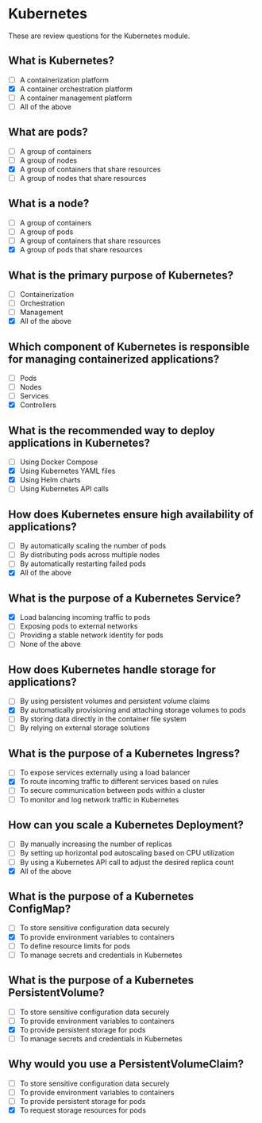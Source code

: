 # Kubernetes

These are review questions for the Kubernetes module.

## What is Kubernetes?

- [ ] A containerization platform
- [x] A container orchestration platform
- [ ] A container management platform
- [ ] All of the above

## What are pods?

- [ ] A group of containers
- [ ] A group of nodes
- [x] A group of containers that share resources
- [ ] A group of nodes that share resources

## What is a node?

- [ ] A group of containers
- [ ] A group of pods
- [ ] A group of containers that share resources
- [x] A group of pods that share resources

## What is the primary purpose of Kubernetes?

- [ ] Containerization
- [ ] Orchestration
- [ ] Management
- [x] All of the above

## Which component of Kubernetes is responsible for managing containerized applications?

- [ ] Pods
- [ ] Nodes
- [ ] Services
- [x] Controllers

## What is the recommended way to deploy applications in Kubernetes?

- [ ] Using Docker Compose
- [x] Using Kubernetes YAML files
- [x] Using Helm charts
- [ ] Using Kubernetes API calls

## How does Kubernetes ensure high availability of applications?

- [ ] By automatically scaling the number of pods
- [ ] By distributing pods across multiple nodes
- [ ] By automatically restarting failed pods
- [x] All of the above

## What is the purpose of a Kubernetes Service?

- [x] Load balancing incoming traffic to pods
- [ ] Exposing pods to external networks
- [ ] Providing a stable network identity for pods
- [ ] None of the above

## How does Kubernetes handle storage for applications?

- [ ] By using persistent volumes and persistent volume claims
- [x] By automatically provisioning and attaching storage volumes to pods
- [ ] By storing data directly in the container file system
- [ ] By relying on external storage solutions

## What is the purpose of a Kubernetes Ingress?

- [ ] To expose services externally using a load balancer
- [x] To route incoming traffic to different services based on rules
- [ ] To secure communication between pods within a cluster
- [ ] To monitor and log network traffic in Kubernetes

## How can you scale a Kubernetes Deployment?

- [ ] By manually increasing the number of replicas
- [ ] By setting up horizontal pod autoscaling based on CPU utilization
- [ ] By using a Kubernetes API call to adjust the desired replica count
- [x] All of the above

## What is the purpose of a Kubernetes ConfigMap?

- [ ] To store sensitive configuration data securely
- [x] To provide environment variables to containers
- [ ] To define resource limits for pods
- [ ] To manage secrets and credentials in Kubernetes

## What is the purpose of a Kubernetes PersistentVolume?

- [ ] To store sensitive configuration data securely
- [ ] To provide environment variables to containers
- [x] To provide persistent storage for pods
- [ ] To manage secrets and credentials in Kubernetes

## Why would you use a PersistentVolumeClaim?

- [ ] To store sensitive configuration data securely
- [ ] To provide environment variables to containers
- [ ] To provide persistent storage for pods
- [x] To request storage resources for pods

